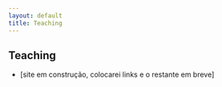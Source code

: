 ```yaml
---
layout: default
title: Teaching
---
```


## Teaching
* [site em construção, colocarei links e o restante em breve]
